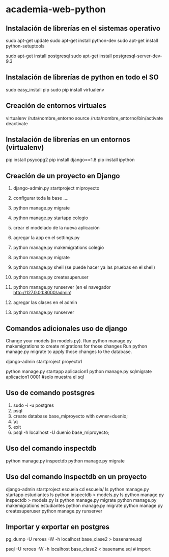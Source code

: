 # academia-web-python

## Instalación de librerías en el sistemas operativo

sudo apt-get update
sudo apt-get install python-dev
sudo apt-get install python-setuptools

sudo apt-get install postgresql
sudo apt-get install postgresql-server-dev-9.3

## Instalación de librerías de python en todo el SO

sudo easy_install pip
sudo pip install virtualenv

## Creación de entornos virtuales

virtualenv /ruta/nombre_entorno
source /ruta/nombre_entorno/bin/activate
deactivate

## Instalación de librerías en un entornos (virtualenv)

pip install psycopg2
pip install django==1.8
pip install ipython
 
## Creación de un proyecto en Django

1. django-admin.py startproject miproyecto	
2. configurar toda la base ....
3. python manage.py migrate
4. python manage.py startapp colegio
5. crear el modelado de la nueva aplicación
6. agregar la app en el settings.py

7. python manage.py makemigrations colegio
8. python manage.py migrate

9. python manage.py shell (se puede hacer ya las pruebas en el shell)
10. python manage.py createsuperuser  
11. python manage.py runserver   (en el navegador http://127.0.0.1:8000/admin)
12. agregar las clases en el admin
13. python manage.py runserver 

## Comandos adicionales uso de django

Change your models (in models.py).
Run python manage.py makemigrations to create migrations for those changes
Run python manage.py migrate to apply those changes to the database.

django-admin startproject proyecto1

python manage.py startapp aplicacion1
python manage.py sqlmigrate aplicacion1 0001  #solo muestra el sql



## Uso de comando postsgres 

1. sudo -i -u postgres
2. psql
3. create database base_miproyecto with owner=duenio;
4. \q
5. exit
6. psql -h localhost -U duenio base_miproyecto;


## Uso del comando inspectdb

python manage.py inspectdb
python manage.py  migrate

## Uso del comando inspectdb en un proyecto

django-admin startproject escuela
cd escuela/
ls
python manage.py startapp estudiantes
ls
python inspectdb > models.py
ls
python manage.py inspectdb > models.py
ls
python manage.py migrate
python manage.py makemigrations estudiantes
python manage.py migrate
python manage.py createsuperuser
python manage.py  runserver


## Importar y exportar en postgres

pg_dump -U reroes -W -h localhost base_clase2 > basename.sql

psql -U reroes -W -h localhost base_clase2 < basename.sql   # import
